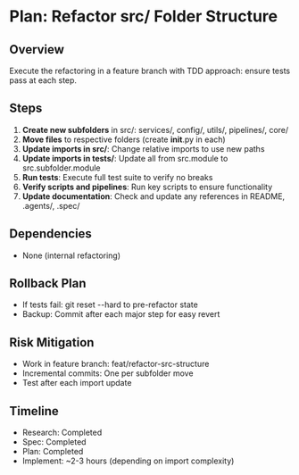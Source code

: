 # Plan: Refactor src/ Folder Structure

## Overview
Execute the refactoring in a feature branch with TDD approach: ensure tests pass at each step.

## Steps
1. **Create new subfolders** in src/: services/, config/, utils/, pipelines/, core/
2. **Move files** to respective folders (create __init__.py in each)
3. **Update imports in src/**: Change relative imports to use new paths
4. **Update imports in tests/**: Update all from src.module to src.subfolder.module
5. **Run tests**: Execute full test suite to verify no breaks
6. **Verify scripts and pipelines**: Run key scripts to ensure functionality
7. **Update documentation**: Check and update any references in README, .agents/, .spec/

## Dependencies
- None (internal refactoring)

## Rollback Plan
- If tests fail: git reset --hard to pre-refactor state
- Backup: Commit after each major step for easy revert

## Risk Mitigation
- Work in feature branch: feat/refactor-src-structure
- Incremental commits: One per subfolder move
- Test after each import update

## Timeline
- Research: Completed
- Spec: Completed
- Plan: Completed
- Implement: ~2-3 hours (depending on import complexity)
